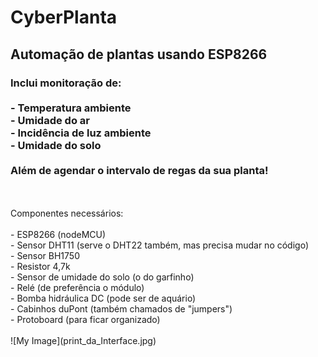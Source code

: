 <body>
<h1>CyberPlanta</h1>
<h2>Automação de plantas usando ESP8266</h2>
<h3>Inclui monitoração de:<br><br>
- Temperatura ambiente<br>
- Umidade do ar<br>
- Incidência de luz ambiente<br>
- Umidade do solo<br><br>
<b>Além de agendar o intervalo de regas da sua planta!</b>
</h3>
<br><br>
Componentes necessários:<br><br>
- ESP8266 (nodeMCU)<br>
- Sensor DHT11 (serve o DHT22 também, mas precisa mudar no código)<br>
- Sensor BH1750<br>
- Resistor 4,7k<br>
- Sensor de umidade do solo (o do garfinho)<br>
- Relé (de preferência o módulo)<br>
- Bomba hidráulica DC (pode ser de aquário)<br>
- Cabinhos duPont (também chamados de "jumpers")<br>
- Protoboard (para ficar organizado)<br><br>
![My Image](print_da_Interface.jpg)
</body>
